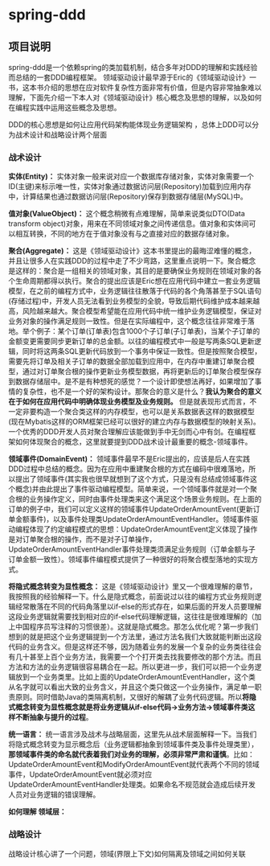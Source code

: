 # spring-ddd
## 项目说明
spring-ddd是一个依赖spring的类加载机制，结合多年对DDD的理解和实践经验而总结的一套DDD编程框架。
领域驱动设计最早源于Eric的《领域驱动设计》一书，这本书介绍的思想在应对软件复杂性方面非常有价值，但是内容非常抽象难以理解，下面先介绍一下本人对《领域驱动设计》核心概念及思想的理解，以及如何在编程实践中运用这些概念及思想。

DDD的核心思想是如何让应用代码架构能体现业务逻辑架构 ，总体上DDD可以分为战术设计和战略设计两个层面

### 战术设计

**实体(Entity)：** 实体对象一般来说对应一个数据库存储对象，实体对象需要一个ID(主键)来标示唯一性，实体对象通过数据访问层(Repository)加载到应用内存中，计算结果也通过数据访问层(Repository)保存到数据存储层(MySQL)中。

**值对象(ValueObject)：** 这个概念稍微有点难理解，简单来说类似DTO(Data transform object)对象，用来在不同领域对象之间传递信息。值对象和实体间可以相互转换，不同的地方在于值对象没有与之直接对应的数据存储对象。

**聚合(Aggregate)：** 这是《领域驱动设计》这本书里提出的最晦涩难懂的概念，并且让很多人在实践DDD的过程中走了不少弯路，这里重点说明一下。聚合概念是这样的：聚合是一组相关的领域对象，其目的是要确保业务规则在领域对象的各个生命周期都得以执行。聚合的提出应该是Eric想在应用代码中建立一套业务逻辑模型，在之前的编程方式中，业务逻辑往往散落于代码的各个角落甚至于SQL语句(存储过程)中，开发人员无法看到业务模型的全貌，导致后期代码维护成本越来越高，风险越来越大。聚合模型希望能在应用代码中统一维护业务逻辑模型，保证对业务对象的操作满足规则一致性。但是在实际编程中，这个概念往往非常难于落地。举个例子：某个订单(订单表)包含1000个子订单(子订单表)，当某个子订单的金额变更需要同步更新订单的总金额。以往的编程模式中一般是写两条SQL更新逻辑，同时将这两条SQL更新代码放到一个事务中保证一致性。但是按照聚合模型，需要先将订单及相关子订单的数据全部加载到应用中，在内存中重建订单聚合模型，通过对订单聚合根的操作更新业务模型数据，再将更新后的订单聚合模型保存到数据存储层中。是不是有种想死的感觉？一个设计即使想法再好，如果增加了事情的复杂性，也不是一个好的架构设计。那聚合的意义是什么？**我认为聚合的意义在于如何在应用代码中明确体现业务模型及业务规则。** 但是就表现形式而言，不一定非要构造一个聚合类这样的内存模型，也可以是关系数据表这样的数据模型(现在Mybatis这样的ORM框架已经可以很好的建立内存与数据模型的映射关系)。一个优秀的DDD开发人员对聚合理解应该能做到手中无剑而心中有剑。在编程框架如何体现聚合的概念，这里就要提到DDD战术设计最重要的概念-领域事件。

**领域事件(DomainEvent)：** 领域事件最早不是Eric提出的，应该是后人在实践DDD过程中总结的概念。因为在应用中重建聚合根的方式在编码中很难落地，所以提出了领域事件(其实我也很早就想到了这个方式，只是没有总结成领域事件这个概念)并由此提出了事件驱动编程模型。简单来说，一个领域事件就是对一个聚合根的业务操作定义，同时由事件处理类来这个满足这个场景业务规则。在上面的订单的例子中，我们可以定义这样的领域事件UpdateOrderAmountEvent(更新订单金额事件)，以及事件处理类UpdateOrderAmountEventHandler。领域事件驱动编程体现了约定编程模式的思想：UpdateOrderAmountEvent定义体现了操作是对订单聚合根的操作，而不是对子订单操作，UpdateOrderAmountEventHandler事件处理类须满足业务规则（订单金额与子订单金额一致性）。领域事件编程模式提供了一种很好的将聚合模型落地的实现方式。

**将隐式概念转变为显性概念：** 这是《领域驱动设计》里又一个很难理解的章节，我按照我的经验解释一下。什么是隐式概念，前面说过以往的编程方式业务规则逻辑经常散落在不同的代码角落里以if-else的形式存在，如果后面的开发人员要理解这段业务逻辑就需要找到相对应的if-else代码理解逻辑，这往往是很难理解的（加上中国程序员写注释的习惯很差）。这就是隐式概念。那怎么优化呢？第一步我们想到的就是把这个业务逻辑提到一个方法里，通过方法名我们大致就能判断出这段代码的业务含义。但是这样还不够，因为随着业务的发展一个复杂的业务类往往会有几十甚至上百个业务方法，我需要一个个打开类去找我要修改的那个方法。而且方法和方法的业务逻辑很容易耦合在一起。所以更进一步，我们可以把一个业务逻辑放到一个业务类里。比如上面的UpdateOrderAmountEventHandler，这个类从名字就可以看出大致的业务含义，并且这个类只做这一个业务操作，满足单一职责原则。同时借助Java的类隔离机制，又很好的解耦了业务代码逻辑。所以**将隐式概念转变为显性概念就是将业务逻辑从if-else代码->业务方法->领域事件类这样不断抽象与提升的过程**。

**统一语言：** 统一语言涉及战术与战略层面，这里先从战术层面解释一下。当我们将隐式概念转变为显示概念后（业务逻辑都抽象到领域事件类及事件处理类里），**那领域事件类的命名就代表着我们对业务的理解，必须非常严肃和谨慎**。比如：UpdateOrderAmountEvent和ModifyOrderAmountEvent就代表两个不同的领域事件，UpdateOrderAmountEvent就必须对应UpdateOrderAmountEventHandler处理类。如果命名不规范就会造成后续开发人员对业务逻辑的错误理解。

**如何理解 领域层：**

### 战略设计
战略设计核心讲了一个问题，领域(界限上下文)如何隔离及领域之间如何关联




